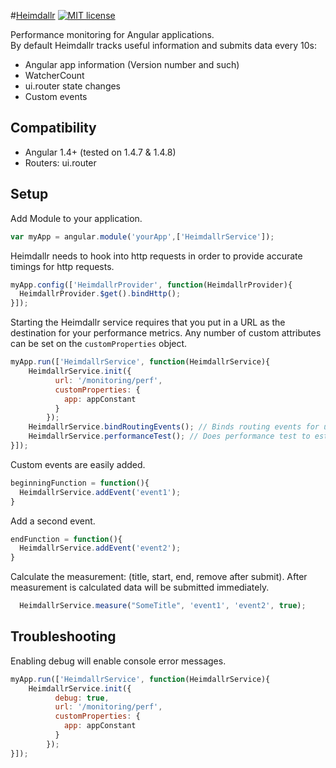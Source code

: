 #[Heimdallr](https://github.com/zackarychapple/heimdallr)
[![MIT license](http://img.shields.io/badge/license-MIT-brightgreen.svg)](http://opensource.org/licenses/MIT)

Performance monitoring for Angular applications.  
By default Heimdallr tracks useful information and submits data every 10s:
* Angular app information (Version number and such)
* WatcherCount 
* ui.router state changes
* Custom events

## Compatibility ##
* Angular 1.4+ (tested on 1.4.7 & 1.4.8)
* Routers: ui.router

## Setup ##
Add Module to your application.
```javascript
var myApp = angular.module('yourApp',['HeimdallrService']);
```

Heimdallr needs to hook into http requests in order to provide accurate timings for http requests.  
```javascript
myApp.config(['HeimdallrProvider', function(HeimdallrProvider){
  HeimdallrProvider.$get().bindHttp();
}]);
```

Starting the Heimdallr service requires that you put in a URL as the destination for your performance metrics.  Any number of custom attributes can be set on the `customProperties` object. 
```javascript
myApp.run(['HeimdallrService', function(HeimdallrService){
    HeimdallrService.init({
          url: '/monitoring/perf',
          customProperties: {
            app: appConstant
          }
        });
    HeimdallrService.bindRoutingEvents(); // Binds routing events for ui.router
    HeimdallrService.performanceTest(); // Does performance test to establish bandwidth 
}]);
```

Custom events are easily added.   
```javascript
beginningFunction = function(){
  HeimdallrService.addEvent('event1');
}
```

Add a second event.
```javascript
endFunction = function(){
  HeimdallrService.addEvent('event2');
}
```

Calculate the measurement: (title, start, end, remove after submit).  After measurement is calculated data will be submitted immediately. 
```javascript
  HeimdallrService.measure("SomeTitle", 'event1', 'event2', true);
```

## Troubleshooting ##
Enabling debug will enable console error messages. 
```javascript
myApp.run(['HeimdallrService', function(HeimdallrService){
    HeimdallrService.init({
          debug: true,
          url: '/monitoring/perf',
          customProperties: {
            app: appConstant
          }
        });
}]);
```

